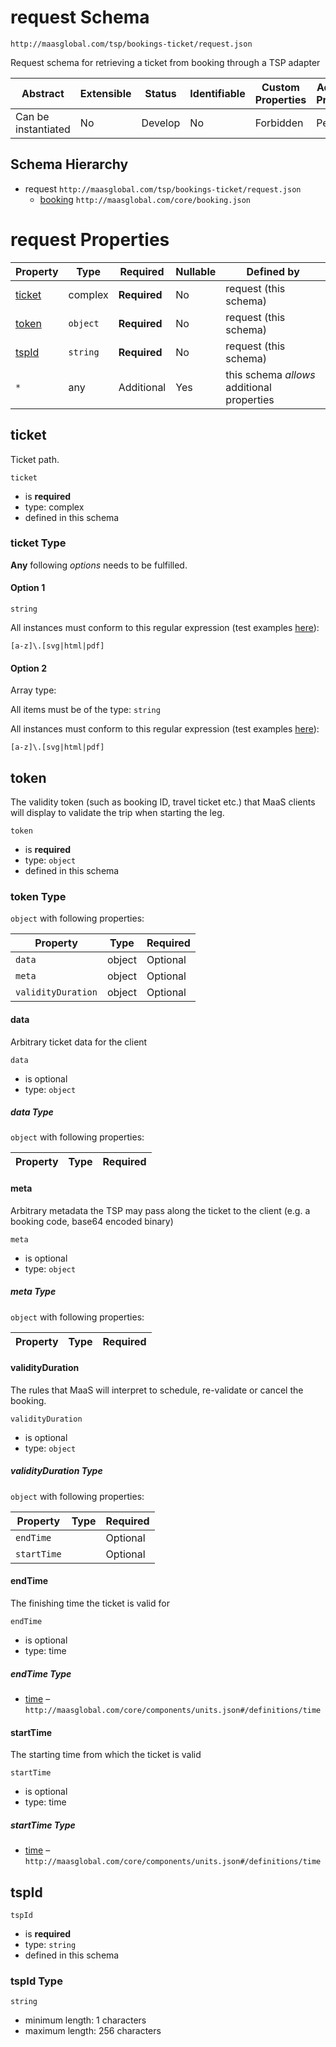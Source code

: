 # request Schema

```
http://maasglobal.com/tsp/bookings-ticket/request.json
```

Request schema for retrieving a ticket from booking through a TSP adapter

| Abstract            | Extensible | Status  | Identifiable | Custom Properties | Additional Properties | Defined In                                      |
| ------------------- | ---------- | ------- | ------------ | ----------------- | --------------------- | ----------------------------------------------- |
| Can be instantiated | No         | Develop | No           | Forbidden         | Permitted             | [tsp/booking-ticket/request.json](request.json) |

## Schema Hierarchy

- request `http://maasglobal.com/tsp/bookings-ticket/request.json`
  - [booking](../../core/booking.md) `http://maasglobal.com/core/booking.json`

# request Properties

| Property          | Type     | Required     | Nullable | Defined by                                 |
| ----------------- | -------- | ------------ | -------- | ------------------------------------------ |
| [ticket](#ticket) | complex  | **Required** | No       | request (this schema)                      |
| [token](#token)   | `object` | **Required** | No       | request (this schema)                      |
| [tspId](#tspid)   | `string` | **Required** | No       | request (this schema)                      |
| `*`               | any      | Additional   | Yes      | this schema _allows_ additional properties |

## ticket

Ticket path.

`ticket`

- is **required**
- type: complex
- defined in this schema

### ticket Type

**Any** following _options_ needs to be fulfilled.

#### Option 1

`string`

All instances must conform to this regular expression (test examples
[here](https://regexr.com/?expression=%5Ba-z%5D%5C.%5Bsvg%7Chtml%7Cpdf%5D)):

```regex
[a-z]\.[svg|html|pdf]
```

#### Option 2

Array type:

All items must be of the type: `string`

All instances must conform to this regular expression (test examples
[here](https://regexr.com/?expression=%5Ba-z%5D%5C.%5Bsvg%7Chtml%7Cpdf%5D)):

```regex
[a-z]\.[svg|html|pdf]
```

## token

The validity token (such as booking ID, travel ticket etc.) that MaaS clients will display to validate the trip when
starting the leg.

`token`

- is **required**
- type: `object`
- defined in this schema

### token Type

`object` with following properties:

| Property           | Type   | Required |
| ------------------ | ------ | -------- |
| `data`             | object | Optional |
| `meta`             | object | Optional |
| `validityDuration` | object | Optional |

#### data

Arbitrary ticket data for the client

`data`

- is optional
- type: `object`

##### data Type

`object` with following properties:

| Property | Type | Required |
| -------- | ---- | -------- |


#### meta

Arbitrary metadata the TSP may pass along the ticket to the client (e.g. a booking code, base64 encoded binary)

`meta`

- is optional
- type: `object`

##### meta Type

`object` with following properties:

| Property | Type | Required |
| -------- | ---- | -------- |


#### validityDuration

The rules that MaaS will interpret to schedule, re-validate or cancel the booking.

`validityDuration`

- is optional
- type: `object`

##### validityDuration Type

`object` with following properties:

| Property    | Type | Required |
| ----------- | ---- | -------- |
| `endTime`   |      | Optional |
| `startTime` |      | Optional |

#### endTime

The finishing time the ticket is valid for

`endTime`

- is optional
- type: time

##### endTime Type

- [time](units.md) – `http://maasglobal.com/core/components/units.json#/definitions/time`

#### startTime

The starting time from which the ticket is valid

`startTime`

- is optional
- type: time

##### startTime Type

- [time](units.md) – `http://maasglobal.com/core/components/units.json#/definitions/time`

## tspId

`tspId`

- is **required**
- type: `string`
- defined in this schema

### tspId Type

`string`

- minimum length: 1 characters
- maximum length: 256 characters
